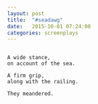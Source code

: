 ```yaml
---
layout: post
title:  "#seadawg"
date:   2015-10-01 07:24:00
categories: screenplays
---
```


```

A wide stance,
on account of the sea.

A firm grip,
along with the railing.

They meandered.

```

<!--
- #thisisaship
- #imonaboat
- #seadwag
- #sealegs
- #afirmgrip
-->
